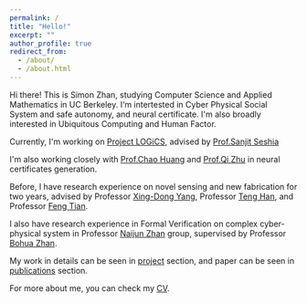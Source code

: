 ```yaml
---
permalink: /
title: "Hello!"
excerpt: ""
author_profile: true
redirect_from: 
  - /about/
  - /about.html
---
```


Hi there! This is Simon Zhan, studying Computer Science and Applied Mathematics in UC Berkeley. I‘m intertested in Cyber Physical Social System and safe autonomy, and neural certificate. I'm also broadly interested in Ubiquitous Computing and Human Factor. 

Currently, I'm working on [Project LOGiCS](https://logics.design/#), advised by [Prof.Sanjit Seshia](http://people.eecs.berkeley.edu/~sseshia/)

I'm also working closely with [Prof.Chao Huang](https://chaohuang2018.github.io/main/) and [Prof.Qi Zhu](http://zhulab.eecs.northwestern.edu/) in neural certificates generation. 

Before, I have research experience on novel sensing and new fabrication for two years, advised by Professor [Xing-Dong Yang](https://www.cs.dartmouth.edu/~xingdong/), Professor [Teng Han](http://teng-han.com/), and Professor [Feng Tian](https://lcs.ios.ac.cn/~fengt/).

I also have research experience in Formal Verification on complex cyber-physical system in Professor [Naijun Zhan](https://lcs.ios.ac.cn/~znj/) group, supervised by Professor [Bohua Zhan](https://scholar.google.de/citations?user=siArm5kAAAAJ&hl=en).

My work in details can be seen in [project](/portfolio) section, and paper can be seen in [publications](/publications) section. 

For more about me, you can check my [CV](/files/CV_Simon_Zhan.pdf).


